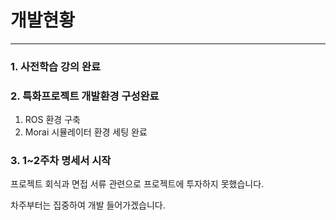 # 개발현황

---

### 1. 사전학습 강의 완료

### 2. 특화프로젝트 개발환경 구성완료

1. ROS 환경 구축
2. Morai 시뮬레이터 환경 세팅 완료

### 3. 1~2주차 명세서 시작 

프로젝트 회식과 면접 서류 관련으로 프로젝트에 투자하지 못했습니다. 

차주부터는 집중하여 개발 들어가겠습니다.